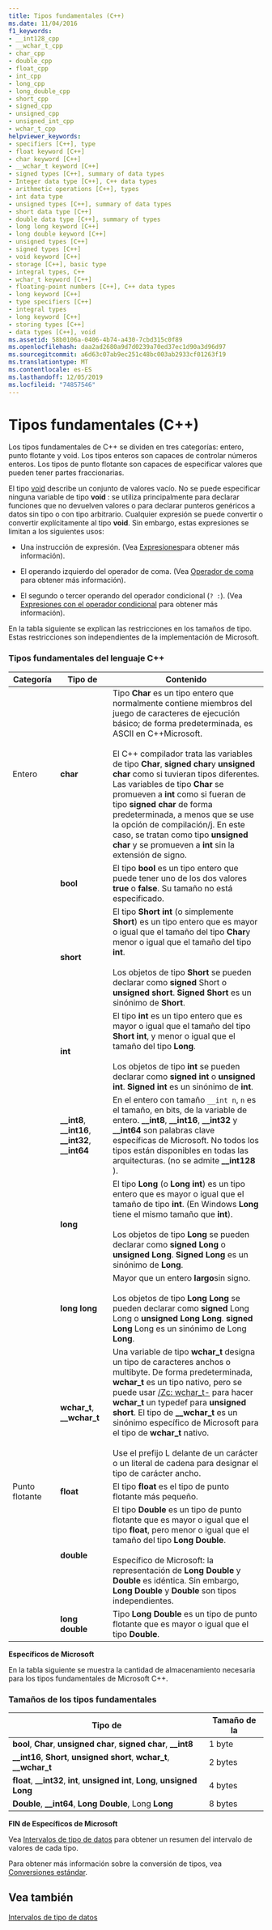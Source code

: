 ```yaml
---
title: Tipos fundamentales (C++)
ms.date: 11/04/2016
f1_keywords:
- __int128_cpp
- __wchar_t_cpp
- char_cpp
- double_cpp
- float_cpp
- int_cpp
- long_cpp
- long_double_cpp
- short_cpp
- signed_cpp
- unsigned_cpp
- unsigned_int_cpp
- wchar_t_cpp
helpviewer_keywords:
- specifiers [C++], type
- float keyword [C++]
- char keyword [C++]
- __wchar_t keyword [C++]
- signed types [C++], summary of data types
- Integer data type [C++], C++ data types
- arithmetic operations [C++], types
- int data type
- unsigned types [C++], summary of data types
- short data type [C++]
- double data type [C++], summary of types
- long long keyword [C++]
- long double keyword [C++]
- unsigned types [C++]
- signed types [C++]
- void keyword [C++]
- storage [C++], basic type
- integral types, C++
- wchar_t keyword [C++]
- floating-point numbers [C++], C++ data types
- long keyword [C++]
- type specifiers [C++]
- integral types
- long keyword [C++]
- storing types [C++]
- data types [C++], void
ms.assetid: 58b0106a-0406-4b74-a430-7cbd315c0f89
ms.openlocfilehash: daa2ad2680a9d7d0239a70ed37ec1d90a3d96d97
ms.sourcegitcommit: a6d63c07ab9ec251c48bc003ab2933cf01263f19
ms.translationtype: MT
ms.contentlocale: es-ES
ms.lasthandoff: 12/05/2019
ms.locfileid: "74857546"
---
```

# <a name="fundamental-types--c"></a>Tipos fundamentales (C++)

Los tipos fundamentales de C++ se dividen en tres categorías: entero, punto flotante y void. Los tipos enteros son capaces de controlar números enteros. Los tipos de punto flotante son capaces de especificar valores que pueden tener partes fraccionarias.

El tipo [void](../cpp/void-cpp.md) describe un conjunto de valores vacío. No se puede especificar ninguna variable de tipo **void** : se utiliza principalmente para declarar funciones que no devuelven valores o para declarar punteros genéricos a datos sin tipo o con tipo arbitrario. Cualquier expresión se puede convertir o convertir explícitamente al tipo **void**. Sin embargo, estas expresiones se limitan a los siguientes usos:

- Una instrucción de expresión. (Vea [Expresiones](../cpp/expressions-cpp.md)para obtener más información).

- El operando izquierdo del operador de coma. (Vea [Operador de coma](../cpp/comma-operator.md) para obtener más información).

- El segundo o tercer operando del operador condicional (`? :`). (Vea [Expresiones con el operador condicional](../cpp/conditional-operator-q.md) para obtener más información).

En la tabla siguiente se explican las restricciones en los tamaños de tipo. Estas restricciones son independientes de la implementación de Microsoft.

### <a name="fundamental-types-of-the-c-language"></a>Tipos fundamentales del lenguaje C++

|Categoría|Tipo de|Contenido|
|--------------|----------|--------------|
|Entero|**char**|Tipo **Char** es un tipo entero que normalmente contiene miembros del juego de caracteres de ejecución básico; de forma predeterminada, es ASCII en C++Microsoft.<br /><br /> El C++ compilador trata las variables de tipo **Char**, **signed char**y **unsigned char** como si tuvieran tipos diferentes. Las variables de tipo **Char** se promueven a **int** como si fueran de tipo **signed char** de forma predeterminada, a menos que se use la opción de compilación/j. En este caso, se tratan como tipo **unsigned char** y se promueven a **int** sin la extensión de signo.|
||**bool**|El tipo **bool** es un tipo entero que puede tener uno de los dos valores **true** o **false**. Su tamaño no está especificado.|
||**short**|El tipo **Short int** (o simplemente **Short**) es un tipo entero que es mayor o igual que el tamaño del tipo **Char**y menor o igual que el tamaño del tipo **int**.<br /><br /> Los objetos de tipo **Short** se pueden declarar como **signed** Short o **unsigned short**. **Signed Short** es un sinónimo de **Short**.|
||**int**|El tipo **int** es un tipo entero que es mayor o igual que el tamaño del tipo **Short int**, y menor o igual que el tamaño del tipo **Long**.<br /><br /> Los objetos de tipo **int** se pueden declarar como **signed int** o **unsigned int**. **Signed int** es un sinónimo de **int**.|
||**__int8**, **__int16**, **__int32**, **__int64**|En el entero con tamaño `__int n`, `n` es el tamaño, en bits, de la variable de entero. **__int8**, **__int16**, **__int32** y **__int64** son palabras clave específicas de Microsoft. No todos los tipos están disponibles en todas las arquitecturas. (no se admite **__int128** ).|
||**long**|El tipo **Long** (o **Long int**) es un tipo entero que es mayor o igual que el tamaño de tipo **int**. (En Windows **Long** tiene el mismo tamaño que **int**).<br /><br /> Los objetos de tipo **Long** se pueden declarar como **signed Long** o **unsigned Long**. **Signed Long** es un sinónimo de **Long**.|
||**long long**|Mayor que un entero **largo**sin signo.<br /><br /> Los objetos de tipo **Long Long** se pueden declarar como **signed** Long Long o **unsigned Long Long**. **signed Long** Long es un sinónimo de Long **Long**.|
||**wchar_t**, **__wchar_t**|Una variable de tipo **wchar_t** designa un tipo de caracteres anchos o multibyte. De forma predeterminada, **wchar_t** es un tipo nativo, pero se puede usar [/Zc: wchar_t-](../build/reference/zc-wchar-t-wchar-t-is-native-type.md) para hacer **wchar_t** un typedef para **unsigned short**. El tipo de **__wchar_t** es un sinónimo específico de Microsoft para el tipo de **wchar_t** nativo.<br /><br /> Use el prefijo L delante de un carácter o un literal de cadena para designar el tipo de carácter ancho.|
|Punto flotante|**float**|El tipo **float** es el tipo de punto flotante más pequeño.|
||**double**|El tipo **Double** es un tipo de punto flotante que es mayor o igual que el tipo **float**, pero menor o igual que el tamaño del tipo **Long Double**.<br /><br /> Específico de Microsoft: la representación de **Long Double** y **Double** es idéntica. Sin embargo, **Long Double** y **Double** son tipos independientes.|
||**long double**|Tipo **Long Double** es un tipo de punto flotante que es mayor o igual que el tipo **Double**.|

**Específicos de Microsoft**

En la tabla siguiente se muestra la cantidad de almacenamiento necesaria para los tipos fundamentales de Microsoft C++.

### <a name="sizes-of-fundamental-types"></a>Tamaños de los tipos fundamentales

|Tipo de|Tamaño de la|
|----------|----------|
|**bool**, **Char**, **unsigned char**, **signed char**, **__int8**|1 byte|
|**__int16**, **Short**, **unsigned short**, **wchar_t**, **__wchar_t**|2 bytes|
|**float**, **__int32**, **int**, **unsigned int**, **Long**, **unsigned Long**|4 bytes|
|**Double**, **__int64**, **Long Double**, Long **Long**|8 bytes|

**FIN de Específicos de Microsoft**

Vea [Intervalos de tipo de datos](../cpp/data-type-ranges.md) para obtener un resumen del intervalo de valores de cada tipo.

Para obtener más información sobre la conversión de tipos, vea [Conversiones estándar](../cpp/standard-conversions.md).

## <a name="see-also"></a>Vea también

[Intervalos de tipo de datos](../cpp/data-type-ranges.md)